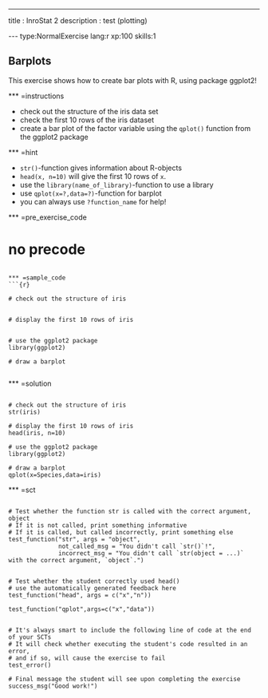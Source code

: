 ---
title       : InroStat 2
description : test (plotting)
  
--- type:NormalExercise lang:r xp:100 skills:1
## Barplots

This exercise shows how to create bar plots with R, using package ggplot2!
  
*** =instructions
- check out the structure of the iris data set
- check the first 10 rows of the iris dataset
- create a bar plot of the factor variable using the `qplot()` function from the ggplot2 package

*** =hint
- `str()`-function gives information about R-objects
- `head(x, n=10)` will give the first 10 rows of `x`.
- use the `library(name_of_library)`-function to use a library
- use `qplot(x=?,data=?)`-function for barplot
- you can always use `?function_name` for help!
  
*** =pre_exercise_code
# no precode
```

*** =sample_code
```{r}

# check out the structure of iris


# display the first 10 rows of iris


# use the ggplot2 package
library(ggplot2)

# draw a barplot


```

*** =solution
```{r}

# check out the structure of iris
str(iris)

# display the first 10 rows of iris
head(iris, n=10)

# use the ggplot2 package
library(ggplot2)

# draw a barplot
qplot(x=Species,data=iris)

```

*** =sct
```{r}

# Test whether the function str is called with the correct argument, object
# If it is not called, print something informative
# If it is called, but called incorrectly, print something else
test_function("str", args = "object",
              not_called_msg = "You didn't call `str()`!",
              incorrect_msg = "You didn't call `str(object = ...)` with the correct argument, `object`.")


# Test whether the student correctly used head()
# use the automatically generated feedback here
test_function("head", args = c("x","n"))

test_function("qplot",args=c("x","data"))


# It's always smart to include the following line of code at the end of your SCTs
# It will check whether executing the student's code resulted in an error, 
# and if so, will cause the exercise to fail
test_error()

# Final message the student will see upon completing the exercise
success_msg("Good work!")
```
